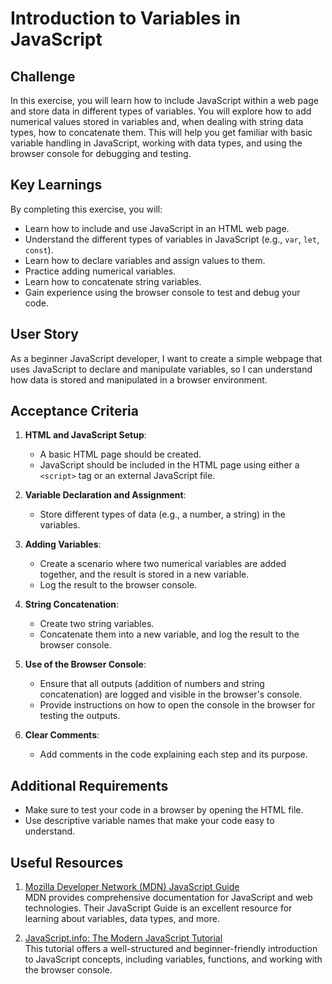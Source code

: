 # Introduction to Variables in JavaScript

## Challenge

In this exercise, you will learn how to include JavaScript within a web page and store data in different types of variables. You will explore how to add numerical values stored in variables and, when dealing with string data types, how to concatenate them. This will help you get familiar with basic variable handling in JavaScript, working with data types, and using the browser console for debugging and testing.

## Key Learnings

By completing this exercise, you will:

- Learn how to include and use JavaScript in an HTML web page.
- Understand the different types of variables in JavaScript (e.g., `var`, `let`, `const`).
- Learn how to declare variables and assign values to them.
- Practice adding numerical variables.
- Learn how to concatenate string variables.
- Gain experience using the browser console to test and debug your code.

## User Story

As a beginner JavaScript developer, I want to create a simple webpage that uses JavaScript to declare and manipulate variables, so I can understand how data is stored and manipulated in a browser environment.

## Acceptance Criteria

1. **HTML and JavaScript Setup**:

   - A basic HTML page should be created.
   - JavaScript should be included in the HTML page using either a `<script>` tag or an external JavaScript file.

2. **Variable Declaration and Assignment**:

   - Store different types of data (e.g., a number, a string) in the variables.

3. **Adding Variables**:

   - Create a scenario where two numerical variables are added together, and the result is stored in a new variable.
   - Log the result to the browser console.

4. **String Concatenation**:

   - Create two string variables.
   - Concatenate them into a new variable, and log the result to the browser console.

5. **Use of the Browser Console**:

   - Ensure that all outputs (addition of numbers and string concatenation) are logged and visible in the browser's console.
   - Provide instructions on how to open the console in the browser for testing the outputs.

6. **Clear Comments**:
   - Add comments in the code explaining each step and its purpose.

## Additional Requirements

- Make sure to test your code in a browser by opening the HTML file.
- Use descriptive variable names that make your code easy to understand.

## Useful Resources

1. [Mozilla Developer Network (MDN) JavaScript Guide](https://developer.mozilla.org/en-US/docs/Web/JavaScript/Guide)  
   MDN provides comprehensive documentation for JavaScript and web technologies. Their JavaScript Guide is an excellent resource for learning about variables, data types, and more.

2. [JavaScript.info: The Modern JavaScript Tutorial](https://javascript.info/)  
   This tutorial offers a well-structured and beginner-friendly introduction to JavaScript concepts, including variables, functions, and working with the browser console.
